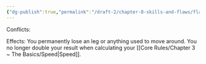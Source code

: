 ```yaml
---
{"dg-publish":true,"permalink":"/draft-2/chapter-8-skills-and-flaws/flaw-list/rank-5/lost-leg/"}
---
```


Conflicts:

Effects:
You permanently lose an leg or anything used to move around. You no longer double your result when calculating your [[Core Rules/Chapter 3 ~ The Basics/Speed\|Speed]].